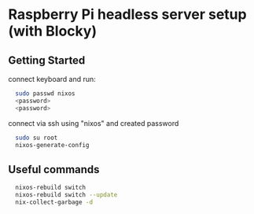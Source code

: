 # Raspberry Pi headless server setup (with Blocky)
## Getting Started
connect keyboard and run:
```bash
  sudo passwd nixos
  <password>
  <password>
```
connect via ssh using "nixos" and created password
```bash
  sudo su root
  nixos-generate-config
```

## Useful commands
```bash
  nixos-rebuild switch
  nixos-rebuild switch --update
  nix-collect-garbage -d
```
